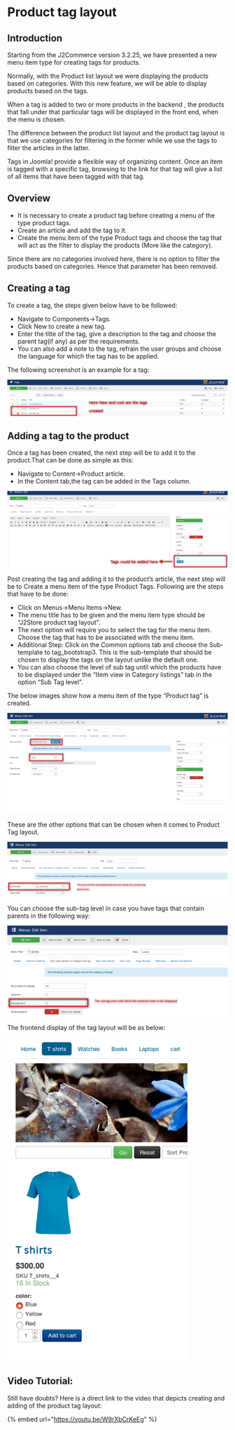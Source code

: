 # Product tag layout

## Introduction <a href="#introduction" id="introduction"></a>

Starting from the J2Commerce version 3.2.25, we have presented a new menu item type for creating tags for products.

Normally, with the Product list layout we were displaying the products based on categories. With this new feature, we will be able to display products based on the tags.

When a tag is added to two or more products in the backend , the products that fall under that particular tags will be displayed in the front end, when the menu is chosen.

The difference between the product list layout and the product tag layout is that we use categories for filtering in the former while we use the tags to filter the articles in the latter.

Tags in Joomla! provide a flexible way of organizing content. Once an item is tagged with a specific tag, browsing to the link for that tag will give a list of all items that have been tagged with that tag.

## Overview <a href="#overview" id="overview"></a>

* It is necessary to create a product tag before creating a menu of the type product tags.
* Create an article and add the tag to it.
* Create the menu item of the type Product tags and choose the tag that will act as the filter to display the products (More like the category).

Since there are no categories involved here, there is no option to filter the products based on categories. Hence that parameter has been removed.

## Creating a tag <a href="#creating-a-tag" id="creating-a-tag"></a>

To create a tag, the steps given below have to be followed:

* Navigate to Components->Tags.
* Click New to create a new tag.
* Enter the title of the tag, give a description to the tag and choose the parent tag(if any) as per the requirements.
* You can also add a note to the tag, refrain the user groups and choose the language for which the tag has to be applied.

The following screenshot is an example for a tag:

![Creating a tag](https://raw.githubusercontent.com/j2store/doc-images/master/layout/product-tag-layout/creatingatag.png)

## Adding a tag to the product <a href="#adding-a-tag-to-the-product" id="adding-a-tag-to-the-product"></a>

Once a tag has been created, the next step will be to add it to the product.That can be done as simple as this:

* Navigate to Content->Product article.
* In the Content tab,the tag can be added in the Tags column.

![Adding a tag to a product](https://raw.githubusercontent.com/j2store/doc-images/master/layout/product-tag-layout/addingtagtoproduct.png)

Post creating the tag and adding it to the product’s article, the next step will be to Create a menu item of the type Product Tags. Following are the steps that have to be done:

* Click on Menus->Menu Items->New.
* The menu title has to be given and the menu item type should be “J2Store product tag layout”.
* The next option will require you to select the tag for the menu item. Choose the tag that has to be associated with the menu item.
* Additional Step: Click on the Common options tab and choose the Sub-template to tag\_bootstrap3. This is the sub-template that should be chosen to display the tags on the layout unlike the default one.
* You can also choose the level of sub tag until which the products have to be displayed under the “Item view in Category listings” tab in the option “Sub Tag level”.

The below images show how a menu item of the type “Product tag” is created.

![Menu of tag view type](https://raw.githubusercontent.com/j2store/doc-images/master/layout/product-tag-layout/producttagmenu-menu.png)

These are the other options that can be chosen when it comes to Product Tag layout.

![Subtemplate](https://raw.githubusercontent.com/j2store/doc-images/master/layout/product-tag-layout/producttagsubtemplate.png)

You can choose the sub-tag level in case you have tags that contain parents in the following way:

![Subtag level](https://raw.githubusercontent.com/j2store/doc-images/master/layout/product-tag-layout/producttagsubtaglevel.png)

The frontend display of the tag layout will be as below:

![Tag view frontend](https://raw.githubusercontent.com/j2store/doc-images/master/layout/product-tag-layout/producttagfrontend.png)

## Video Tutorial: <a href="#video-tutorial" id="video-tutorial"></a>

Still have doubts? Here is a direct link to the video that depicts creating and adding of the product tag layout:

{% embed url="https://youtu.be/W9rXbCrKeEg" %}
